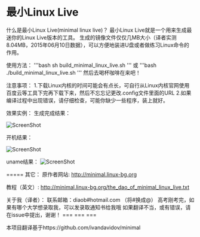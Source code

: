 最小Linux Live
=======
什么是最小Linux Live(minimal linux live)？
最小Linux Live就是一个用来生成最迷你的Linux Live版本的工具。
生成的镜像文件仅仅几MB大小（译者实测8.04MB，2015年06月10日数据），可以方便地装进U盘或者做练习Linux命令的作用。

使用方法：
'''bash
sh build_minimal_linux_live.sh 
'''
或
'''bash
./build_minimal_linux_live.sh 
'''
然后去喝杯咖啡在来吧！

注意事项：
1.下载Linux内核的时间可能会有点长，可自行从Linux内核官网使用百度云等工具下完再下载下来，然后不忘忘记更改.config文件里面的URL
2.如果编译过程中出现错误，请仔细检查，可能你缺少一些程序，装上就好。

效果实例：
生成完成结果：

![ScreenShot](https://raw.githubusercontent.com/Diaob/minimal/master/pic/generate.pn)

开机结果：

![ScreenShot](https://raw.githubusercontent.com/Diaob/minimal/master/pic/Startsup.pn)

uname结果：
![ScreenShot](https://raw.githubusercontent.com/Diaob/minimal/master/pic/uname.png)

=====
其它：
原作者网站:  http://minimal.linux-bg.org

教程（英文）: http://minimal.linux-bg.org/the_dao_of_minimal_linux_live.txt

关于我（译者）：
	联系邮箱：diaob#hotmail.com （将#换成@）
	高考刚考完，如果有哪个大学想录取我，可以发录取通知书给我哦
	如果翻译不当，或有错误，请在issue中提出，谢谢！
===   ===   ===

本项目翻译基于https://github.com/ivandavidov/minimal


